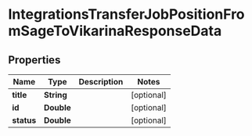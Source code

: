 

# IntegrationsTransferJobPositionFromSageToVikarinaResponseData


## Properties

| Name | Type | Description | Notes |
|------------ | ------------- | ------------- | -------------|
|**title** | **String** |  |  [optional] |
|**id** | **Double** |  |  [optional] |
|**status** | **Double** |  |  [optional] |




